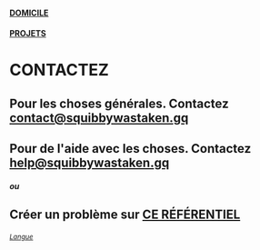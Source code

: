 #### [DOMICILE](https://squibbywastaken.github.io/Squibby/fr/indice.html)
#### [PROJETS](https://squibbywastaken.github.io/Squibby/fr/projets.html)
# CONTACTEZ
## Pour les choses générales. Contactez contact@squibbywastaken.gq
## Pour de l'aide avec les choses. Contactez help@squibbywastaken.gq
##### ou
## Créer un problème sur [CE RÉFÉRENTIEL](https://github.com/squibbywastaken/Squibby/issues/new)
###### <sub>[Langue](https://squibbywastaken.gq/fr/langue.html)